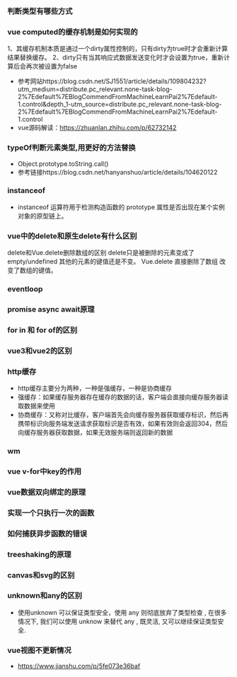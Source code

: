 ### 判断类型有哪些方式
### vue computed的缓存机制是如何实现的
1、其缓存机制本质是通过一个dirty属性控制的，只有dirty为true时才会重新计算结果替换缓存。
2、dirty只有当其响应式数据发送变化时才会设置为true，重新计算后会再次被设置为false
- 参考网站https://blog.csdn.net/SJ1551/article/details/109804232?utm_medium=distribute.pc_relevant.none-task-blog-2%7Edefault%7EBlogCommendFromMachineLearnPai2%7Edefault-1.control&depth_1-utm_source=distribute.pc_relevant.none-task-blog-2%7Edefault%7EBlogCommendFromMachineLearnPai2%7Edefault-1.control
- vue源码解读：https://zhuanlan.zhihu.com/p/62732142
### typeOf判断元素类型,用更好的方法替换
- Object.prototype.toString.call()
- 参考链接https://blog.csdn.net/hanyanshuo/article/details/104620122
### instanceof 
- instanceof 运算符用于检测构造函数的 prototype 属性是否出现在某个实例对象的原型链上。
### vue中的delete和原生delete有什么区别
delete和Vue.delete删除数组的区别
delete只是被删除的元素变成了 empty/undefined 其他的元素的键值还是不变。
Vue.delete 直接删除了数组 改变了数组的键值。
### eventloop
### promise async await原理
### for in 和 for of的区别
### vue3和vue2的区别
### http缓存
- http缓存主要分为两种，一种是强缓存，一种是协商缓存
- 强缓存：如果缓存服务器存在缓存的数据的话，客户端会直接向缓存服务器读取数据来使用
- 协商缓存：又称对比缓存，客户端首先会向缓存服务器获取缓存标识，然后再携带标识向服务端发送请求获取标识是否有效，如果有效则会返回304，然后向缓存服务器获取数据，如果无效服务端则返回新的数据

### wm
### vue v-for中key的作用
### vue数据双向绑定的原理
### 实现一个只执行一次的函数
### 如何捕获异步函数的错误
### treeshaking的原理
### canvas和svg的区别
### unknown和any的区别
- 使用unknown 可以保证类型安全，使用 any 则彻底放弃了类型检查 , 在很多情况下, 我们可以使用 unknow 来替代 any , 既灵活, 又可以继续保证类型安全.
### 
### vue视图不更新情况
- https://www.jianshu.com/p/5fe073e36baf